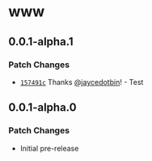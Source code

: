 # www

## 0.0.1-alpha.1

### Patch Changes

-   [`157491c`](https://github.com/jaycedotbin/markdone/commit/157491c0de760192c6ccf0df7ce9f2785ad097c1) Thanks
    [@jaycedotbin](https://github.com/jaycedotbin)! - Test

## 0.0.1-alpha.0

### Patch Changes

-   Initial pre-release
